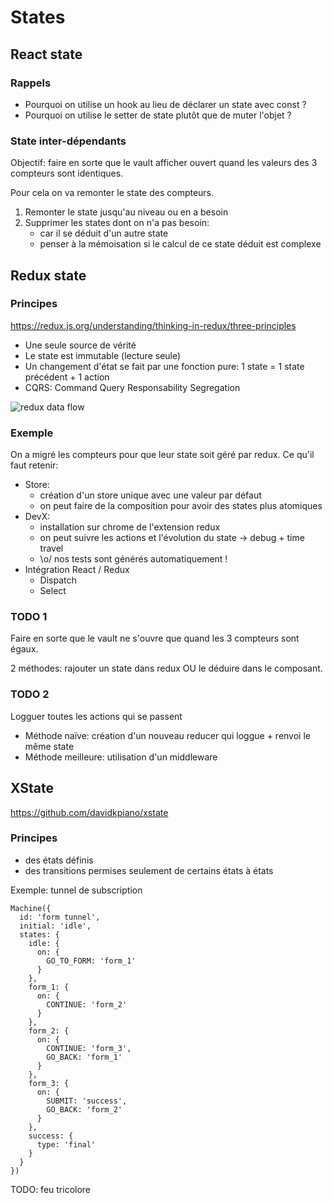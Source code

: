 # States

## React state

### Rappels

- Pourquoi on utilise un hook au lieu de déclarer un state avec const ?
- Pourquoi on utilise le setter de state plutôt que de muter l'objet ?

### State inter-dépendants

Objectif: faire en sorte que le vault afficher ouvert quand les valeurs des 3 compteurs sont identiques.

Pour cela on va remonter le state des compteurs.

1. Remonter le state jusqu'au niveau ou en a besoin
2. Supprimer les states dont on n'a pas besoin:
   - car il se déduit d'un autre state
   - penser à la mémoisation si le calcul de ce state déduit est complexe

## Redux state

### Principes

https://redux.js.org/understanding/thinking-in-redux/three-principles

- Une seule source de vérité
- Le state est immutable (lecture seule)
- Un changement d'état se fait par une fonction pure: 1 state = 1 state précédent + 1 action
- CQRS: Command Query Responsability Segregation

![redux data flow](https://redux.js.org/assets/images/one-way-data-flow-04fe46332c1ccb3497ecb04b94e55b97.png)

### Exemple

On a migré les compteurs pour que leur state soit géré par redux. Ce qu'il faut retenir:

- Store:
  - création d'un store unique avec une valeur par défaut
  - on peut faire de la composition pour avoir des states plus atomiques
- DevX:
  - installation sur chrome de l'extension redux
  - on peut suivre les actions et l'évolution du state -> debug + time travel
  - \o/ nos tests sont générés automatiquement !
- Intégration React / Redux
  - Dispatch
  - Select

### TODO 1

Faire en sorte que le vault ne s'ouvre que quand les 3 compteurs sont égaux.

2 méthodes: rajouter un state dans redux OU le déduire dans le composant.

### TODO 2

Logguer toutes les actions qui se passent

- Méthode naïve: création d'un nouveau reducer qui loggue + renvoi le même state
- Méthode meilleure: utilisation d'un middleware

## XState

https://github.com/davidkpiano/xstate

### Principes

- des états définis
- des transitions permises seulement de certains états à états

Exemple: tunnel de subscription

```
Machine({
  id: 'form tunnel',
  initial: 'idle',
  states: {
    idle: {
      on: {
        GO_TO_FORM: 'form_1'
      }
    },
    form_1: {
      on: {
        CONTINUE: 'form_2'
      }
    },
    form_2: {
      on: {
        CONTINUE: 'form_3',
        GO_BACK: 'form_1'
      }
    },
    form_3: {
      on: {
        SUBMIT: 'success',
        GO_BACK: 'form_2'
      }
    },
    success: {
      type: 'final'
    }
  }
})
```

TODO: feu tricolore

